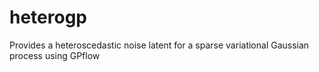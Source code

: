 # heterogp
Provides a heteroscedastic noise latent for a sparse variational Gaussian process using GPflow
